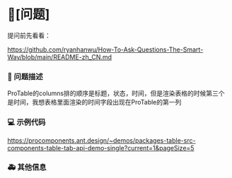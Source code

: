 # 🧐[问题]

提问前先看看：

https://github.com/ryanhanwu/How-To-Ask-Questions-The-Smart-Way/blob/main/README-zh_CN.md

### 🧐 问题描述

ProTable的columns排的顺序是标题，状态，时间，但是渲染表格的时候第三个是时间，我想表格里面渲染的时间字段出现在ProTable的第一列

### 💻 示例代码

https://procomponents.ant.design/~demos/packages-table-src-components-table-tab-api-demo-single?current=1&pageSize=5

<!--
如果你有解决方案，在这里清晰地阐述
-->

### 🚑 其他信息

<!--
如截图等其他信息可以贴在这里
-->
